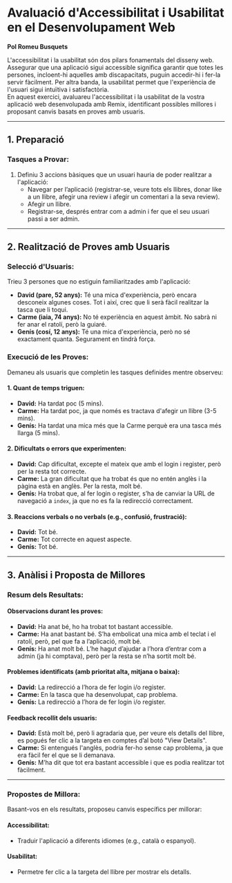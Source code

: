 # Avaluació d'Accessibilitat i Usabilitat en el Desenvolupament Web  
**Pol Romeu Busquets**  

L'accessibilitat i la usabilitat són dos pilars fonamentals del disseny web. Assegurar que una aplicació sigui accessible significa garantir que totes les persones, incloent-hi aquelles amb discapacitats, puguin accedir-hi i fer-la servir fàcilment. Per altra banda, la usabilitat permet que l'experiència de l'usuari sigui intuïtiva i satisfactòria.  
En aquest exercici, avaluareu l'accessibilitat i la usabilitat de la vostra aplicació web desenvolupada amb Remix, identificant possibles millores i proposant canvis basats en proves amb usuaris.  

---

## 1. Preparació  

### Tasques a Provar:  
1. Definiu 3 accions bàsiques que un usuari hauria de poder realitzar a l'aplicació:  
   - Navegar per l’aplicació (registrar-se, veure tots els llibres, donar like a un llibre, afegir una review i afegir un comentari a la seva review).  
   - Afegir un llibre.  
   - Registrar-se, després entrar com a admin i fer que el seu usuari passi a ser admin.  

---

## 2. Realització de Proves amb Usuaris  

### Selecció d'Usuaris:  
Trieu 3 persones que no estiguin familiaritzades amb l'aplicació:  
- **David (pare, 52 anys):** Té una mica d'experiència, però encara desconeix algunes coses. Tot i així, crec que li serà fàcil realitzar la tasca que li toqui.  
- **Carme (iaia, 74 anys):** No té experiència en aquest àmbit. No sabrà ni fer anar el ratolí, però la guiaré.  
- **Genís (cosí, 12 anys):** Té una mica d'experiència, però no sé exactament quanta. Segurament en tindrà força.  

### Execució de les Proves:  
Demaneu als usuaris que completin les tasques definides mentre observeu:  

#### 1. Quant de temps triguen:  
- **David:** Ha tardat poc (5 mins).  
- **Carme:** Ha tardat poc, ja que només es tractava d'afegir un llibre (3-5 mins).  
- **Genís:** Ha tardat una mica més que la Carme perquè era una tasca més llarga (5 mins).  

#### 2. Dificultats o errors que experimenten:  
- **David:** Cap dificultat, excepte el mateix que amb el login i register, però per la resta tot correcte.  
- **Carme:** La gran dificultat que ha trobat és que no entén anglès i la pàgina està en anglès. Per la resta, molt bé.  
- **Genís:** Ha trobat que, al fer login o register, s’ha de canviar la URL de navegació a `index`, ja que no es fa la redirecció correctament.  

#### 3. Reaccions verbals o no verbals (e.g., confusió, frustració):  
- **David:** Tot bé.  
- **Carme:** Tot correcte en aquest aspecte.  
- **Genís:** Tot bé.  

---

## 3. Anàlisi i Proposta de Millores  

### Resum dels Resultats:  

#### Observacions durant les proves:  
- **David:** Ha anat bé, ho ha trobat tot bastant accessible.  
- **Carme:** Ha anat bastant bé. S’ha embolicat una mica amb el teclat i el ratolí, però, pel que fa a l’aplicació, molt bé.  
- **Genís:** Ha anat molt bé. L’he hagut d’ajudar a l’hora d’entrar com a admin (ja hi comptava), però per la resta se n’ha sortit molt bé.  

#### Problemes identificats (amb prioritat alta, mitjana o baixa):  
- **David:** La redirecció a l’hora de fer login i/o register.  
- **Carme:** En la tasca que ha desenvolupat, cap problema.  
- **Genís:** La redirecció a l’hora de fer login i/o register.  

#### Feedback recollit dels usuaris:  
- **David:** Està molt bé, però li agradaria que, per veure els detalls del llibre, es pogués fer clic a la targeta en comptes d’al botó "View Details".  
- **Carme:** Si entengués l'anglès, podria fer-ho sense cap problema, ja que era fàcil fer el que se li demanava.  
- **Genís:** M’ha dit que tot era bastant accessible i que es podia realitzar tot fàcilment.  

---

### Propostes de Millora:  
Basant-vos en els resultats, proposeu canvis específics per millorar:  

#### Accessibilitat:  
- Traduir l'aplicació a diferents idiomes (e.g., català o espanyol).  

#### Usabilitat:  
- Permetre fer clic a la targeta del llibre per mostrar els detalls.  
